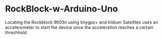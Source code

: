 # RockBlock-w-Arduino-Uno
Locating the Rockblock 9603n using tinygps+ and Iridium Satellites
uses an accelerometer to start the device once the acceleration reaches a certain threshhold
